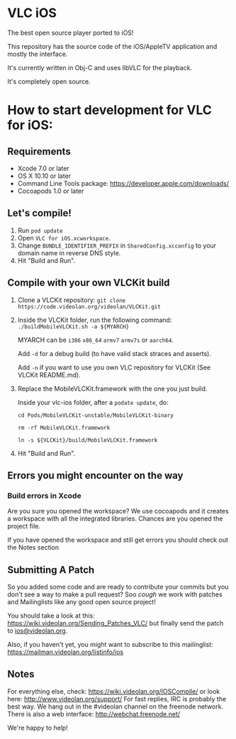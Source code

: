# VLC iOS

The best open source player ported to iOS!

This repository has the source code of the iOS/AppleTV application and mostly the interface.

It's currently written in Obj-C and uses libVLC for the playback.

It's completely open source.

# How to start development for VLC for iOS:

## Requirements
* Xcode 7.0 or later
* OS X 10.10 or later
* Command Line Tools package: https://developer.apple.com/downloads/
* Cocoapods 1.0 or later

## Let's compile!
1. Run ```pod update```
2. Open `VLC for iOS.xcworkspace`.
3. Change `BUNDLE_IDENTIFIER_PREFIX` in `SharedConfig.xcconfig` to your domain name in reverse DNS style.
4. Hit "Build and Run".

## Compile with your own VLCKit build
1. Clone a VLCKit repository: `git clone https://code.videolan.org/videolan/VLCKit.git`
2. Inside the VLCKit folder, run the following command: `./buildMobileVLCKit.sh -a ${MYARCH}`
    
    MYARCH can be `i386` `x86_64` `armv7` `armv7s` or `aarch64`.
    
    Add `-d` for a debug build (to have valid stack straces and asserts).
    
    Add `-n` if you want to use you own VLC repository for VLCKit (See VLCKit README.md).

3. Replace the MobileVLCKit.framework with the one you just build.
    
    Inside your vlc-ios folder, after a `podate update`, do:
    
    `cd Pods/MobileVLCKit-unstable/MobileVLCKit-binary`
    
    `rm -rf MobileVLCKit.framework`
    
    `ln -s ${VLCKit}/build/MobileVLCKit.framework`

4. Hit "Build and Run".

## Errors you might encounter on the way

### Build errors in Xcode

Are you sure you opened the workspace? 
We use cocoapods and it creates a workspace with all the integrated libraries. 
Chances are you opened the project file. 

If you have opened the workspace and still get errors you should check out the Notes section

## Submitting A Patch

So you added some code and are ready to contribute your commits but you don't see a way to make a pull request?
Soo *cough* we work with patches and Mailinglists like any good open source project! 

You should take a look at this: https://wiki.videolan.org/Sending_Patches_VLC/ but finally send the patch to ios@videolan.org.

Also, if you haven't yet, you might want to subscribe to this mailinglist: https://mailman.videolan.org/listinfo/ios

## Notes

For everything else, check: https://wiki.videolan.org/IOSCompile/
or look here: http://www.videolan.org/support/
For fast replies, IRC is probably the best way. We hang out in the #videolan channel on the freenode network. There is also a web interface: http://webchat.freenode.net/

We're happy to help!

